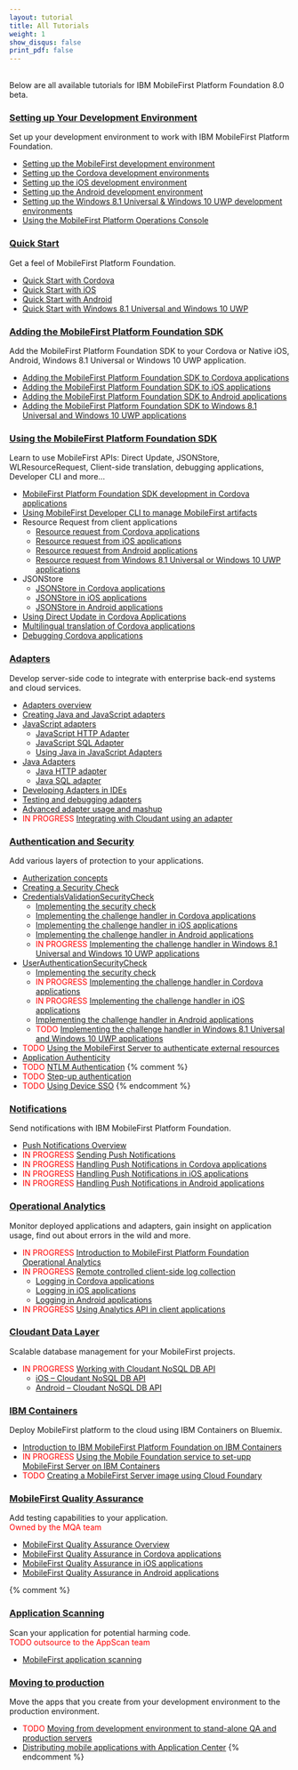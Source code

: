 ```yaml
---
layout: tutorial
title: All Tutorials
weight: 1
show_disqus: false
print_pdf: false
---
```

<br>
Below are all available tutorials for IBM MobileFirst Platform Foundation 8.0 beta.

### [Setting up Your Development Environment](../setting-up-your-development-environment/)
Set up your development environment to work with IBM MobileFirst Platform Foundation.

* [Setting up the MobileFirst development environment](../setting-up-your-development-environment/mobilefirst-development-environment/)
* [Setting up the Cordova development environments](../setting-up-your-development-environment/cordova-development-environment/)
* [Setting up the iOS development environment](../setting-up-your-development-environment/ios-development-environment/)
* [Setting up the Android development environment](../setting-up-your-development-environment/android-development-environment/)
* [Setting up the Windows 8.1 Universal & Windows 10 UWP development environments](../setting-up-your-development-environment/windows-8-10-development-environment/)
* [Using the MobileFirst Platform Operations Console](../setting-up-your-development-environment/console/)

### [Quick Start](../quick-start)
Get a feel of MobileFirst Platform Foundation.

* [Quick Start with Cordova](../quick-start/cordova/)
* [Quick Start with iOS](../quick-start/ios/)
* [Quick Start with Android](../quick-start/android/)
* [Quick Start with Windows 8.1 Universal and Windows 10 UWP](../quick-start/windows-8-10/)

### [Adding the MobileFirst Platform Foundation SDK](../adding-the-mfpf-sdk/)
Add the MobileFirst Platform Foundation SDK to your Cordova or Native iOS, Android, Windows 8.1 Universal or Windows 10 UWP application.

* [Adding the MobileFirst Platform Foundation SDK to Cordova applications](../adding-the-mfpf-sdk/cordova/)
* [Adding the MobileFirst Platform Foundation SDK to iOS applications](../adding-the-mfpf-sdk/ios/)
* [Adding the MobileFirst Platform Foundation SDK to Android applications](../adding-the-mfpf-sdk/android/)
* [Adding the MobileFirst Platform Foundation SDK to Windows 8.1 Universal and Windows 10 UWP applications](../adding-the-mfpf-sdk/windows-8-10/)

### [Using the MobileFirst Platform Foundation SDK](../using-the-mfpf-sdk/)
Learn to use MobileFirst APIs: Direct Update, JSONStore, WLResourceRequest, Client-side translation, debugging applications, Developer CLI and more...

* [MobileFirst Platform Foundation SDK development in Cordova applications](../using-the-mfpf-sdk/mfpf-development-in-cordova-applications/)
* [Using MobileFirst Developer CLI to manage MobileFirst artifacts](../using-the-mfpf-sdk/using-mobilefirst-developer-cli-to-manage-mobilefirst-artifacts/)
* Resource Request from client applications
    * [Resource request from Cordova applications](../using-the-mfpf-sdk/resource-request-from-cordova-applications/)
    * [Resource request from iOS applications](../using-the-mfpf-sdk/resource-request-from-ios-applications/)
    * [Resource request from Android applications](../using-the-mfpf-sdk/resource-request-from-android-applications/)
    * [Resource request from Windows 8.1 Universal or Windows 10 UWP applications](../using-the-mfpf-sdk/resource-request-from-windows-8-10-applications/)
* JSONStore
    * [JSONStore in Cordova applications](../using-the-mfpf-sdk/jsonstore-cordova/)
	* [JSONStore in iOS applications](../using-the-mfpf-sdk/jsonstore-ios/)
	* [JSONStore in Android applications](../using-the-mfpf-sdk/jsonstore-android/)
* [Using Direct Update in Cordova Applications](../using-the-mfpf-sdk/direct-update/)
* [Multilingual translation of Cordova applications](../using-the-mfpf-sdk/translation/)
* [Debugging Cordova applications](../using-the-mfpf-sdk/debugging-applications/)

### [Adapters](../adapters/)
Develop server-side code to integrate with enterprise back-end systems and cloud services.  

* [Adapters overview](../adapters/adapters-overview/)
* [Creating Java and JavaScript adapters](../adapters/creating-adapters/)
* [JavaScript adapters](../adapters/javascript-adapters/)
    * [JavaScript HTTP Adapter](../adapters/javascript-adapters/js-http-adapter/)
    * [JavaScript SQL Adapter](../adapters/javascript-adapters/js-sql-adapter/)
    * [Using Java in JavaScript Adapters](../adapters/javascript-adapters/using-java-in-javascript-adapters/)
* [Java Adapters](../adapters/java-adapters/)
    * [Java HTTP adapter](../adapters/java-adapters/java-http-adapter/)
    * [Java SQL adapter](../adapters/java-adapters/java-sql-adapter/)
* [Developing Adapters in IDEs](../adapters/developing-adapters/)
* [Testing and debugging adapters](../adapters/testing-and-debugging-adapters/)
* [Advanced adapter usage and mashup](../adapters/advanced-adapter-usage-mashup/)
* <span style="color:red">IN PROGRESS</span> [Integrating with Cloudant using an adapter](../adapters/cloudant/)

### [Authentication and Security](../authentication-and-security/)
Add various layers of protection to your applications.

* [Autherization concepts](../authentication-and-security/autherization-concepts/)
* [Creating a Security Check](../authentication-and-security/creating-a-security-check/)
* [CredentialsValidationSecurityCheck](../authentication-and-security/credentials-validation/)
    * [Implementing the security check](../authentication-and-security/credentials-validation/security-check/)
    * [Implementing the challenge handler in Cordova applications](../authentication-and-security/credentials-validation/cordova/)
    * [Implementing the challenge handler in iOS applications](../authentication-and-security/credentials-validation/ios/)
    * [Implementing the challenge handler in Android applications](../authentication-and-security/credentials-validation/android/)
    * <span style="color:red">IN PROGRESS </span>[Implementing the challenge handler in Windows 8.1 Universal and Windows 10 UWP applications](../authentication-and-security/credentials-validation/windows-8-10/)
* [UserAuthenticationSecurityCheck](../authentication-and-security/user-authentication/)
    * [Implementing the security check](../authentication-and-security/user-authentication/security-check/)
    * <span style="color:red">IN PROGRESS </span>[Implementing the challenge handler in Cordova applications](../authentication-and-security/user-authentication/cordova/)
    * <span style="color:red">IN PROGRESS </span>[Implementing the challenge handler in iOS applications](../authentication-and-security/user-authentication/ios/)
    * [Implementing the challenge handler in Android applications](../authentication-and-security/user-authentication/android/)
    * <span style="color:red">TODO </span>[Implementing the challenge handler in Windows 8.1 Universal and Windows 10 UWP applications](../authentication-and-security/user-authentication/windows-8-10/)
* <span style="color:red">TODO </span>[Using the MobileFirst Server to authenticate external resources](../authentication-and-security/using-mobilefirst-server-authenticate-external-resources/)
* [Application Authenticity](../authentication-and-security/application-authenticity/)
* <span style="color:red">TODO </span>[NTLM Authentication](../authentication-and-security/ntlm-authentication/)
{% comment %}
* <span style="color:red">TODO </span>[Step-up authentication](../authentication-and-security/step-up-authentication/)
* <span style="color:red">TODO </span>[Using Device SSO](../authentication-and-security/using-device-sso/)
{% endcomment %}

### [Notifications](../notifications/)
Send notifications with IBM MobileFirst Platform Foundation.  

* [Push Notifications Overview](../notifications/push-notifications-overview/)
* <span style="color:red">IN PROGRESS </span>[Sending Push Notifications](../notifications/sending-push-notifications/)
* <span style="color:red">IN PROGRESS </span>[Handling Push Notifications in Cordova applications](../notifications/handling-push-notifications-in-cordova/)
* <span style="color:red">IN PROGRESS </span>[Handling Push Notifications in iOS applications](../notifications/handling-push-notifications-in-ios/)
* <span style="color:red">IN PROGRESS </span>[Handling Push Notifications in Android applications](../notifications/handling-push-notifications-in-android/)

### [Operational Analytics](../analytics/)
Monitor deployed applications and adapters, gain insight on application usage, find out about errors in the wild and more.  

* <span style="color:red">IN PROGRESS </span>[Introduction to MobileFirst Platform Foundation Operational Analytics](../analytics)
* <span style="color:red">IN PROGRESS </span>[Remote controlled client-side log collection](../analytics/remote-controlled-client-side-log-collection/)
    * [Logging in Cordova applications](../analytics/remote-controlled-client-side-log-collection/cordova/)
    * [Logging in iOS applications](../analytics/remote-controlled-client-side-log-collection/ios/)
    * [Logging in Android applications](../analytics/remote-controlled-client-side-log-collection/android/)
* <span style="color:red">IN PROGRESS </span>[Using Analytics API in client applications](../analytics/analytics-api/)

### [Cloudant Data Layer](../../../cloudant/)
Scalable database management for your MobileFirst projects.  

* <span style="color:red">IN PROGRESS </span>[Working with Cloudant NoSQL DB API](../using-the-mfpf-sdk/working-with-cloudant-nosql-db-api/)
    * [iOS – Cloudant NoSQL DB API](../using-the-mfpf-sdk/working-with-cloudant-nosql-db-api/ios/)
	* [Android – Cloudant NoSQL DB API](../using-the-mfpf-sdk/working-with-cloudant-nosql-db-api/android/)

### [IBM Containers](../ibm-containers/)
Deploy MobileFirst platform to the cloud using IBM Containers on Bluemix.  

* [Introduction to IBM MobileFirst Platform Foundation on IBM Containers](../ibm-containers/)
* <span style="color:red">IN PROGRESS </span>[Using the Mobile Foundation service to set-upp MobileFirst Server on IBM Containers](../ibm-containers/using-mobile-foundation/)
* <span style="color:red">TODO </span>[Creating a MobileFirst Server image using Cloud Foundary](../ibm-containers/creating-an-image/)

### [MobileFirst Quality Assurance]({{site.baseurl}}/tutorials/en/quality-assurance/8.0/overview)
Add testing capabilities to your application.  
<span style="color:red">Owned by the MQA team</span>

* [MobileFirst Quality Assurance Overview]({{site.baseurl}}/tutorials/en/quality-assurance/8.0/overview/)
* [MobileFirst Quality Assurance in Cordova applications]({{site.baseurl}}/tutorials/en/quality-assurance/8.0/cordova/)
* [MobileFirst Quality Assurance in iOS applications]({{site.baseurl}}/tutorials/en/quality-assurance/8.0/ios/)
* [MobileFirst Quality Assurance in Android applications]({{site.baseurl}}/tutorials/en/quality-assurance/8.0/android/)

{% comment %}
### [Application Scanning]({{site.baseurl}}/tutorials/en/application-scanning)
Scan your application for potential harming code.  
<span style="color:red">TODO outsource to the AppScan team</span>  

* [MobileFirst application scanning]({{site.baseurl}}/tutorials/en/application-scanning/)

### [Moving to production](../moving-to-production/)
Move the apps that you create from your development environment to the production environment.  

* <span style="color:red">TODO </span>[Moving from development environment to stand-alone QA and production servers](../moving-to-production/moving-development-environment-stand-alone-qa-production-servers/)
* [Distributing mobile applications with Application Center](../moving-to-production/app-center/)
{% endcomment %}
